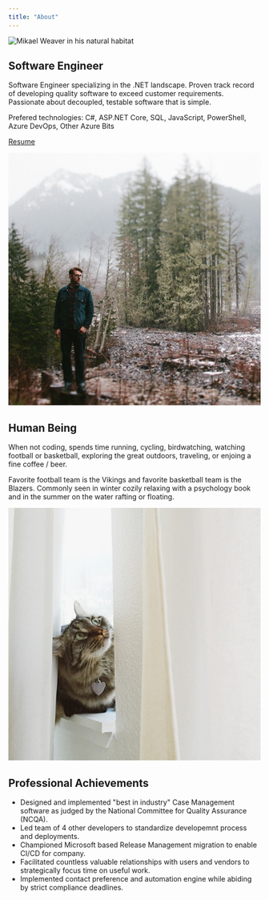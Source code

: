 ```yaml
---
title: "About"
---
```


![Mikael Weaver in his natural habitat](Mikael-0233.jpg)

## Software Engineer
Software Engineer specializing in the .NET landscape. Proven track record of developing quality software to exceed customer requirements. Passionate about decoupled, testable software that is simple.

Prefered technologies: C#, ASP.NET Core, SQL, JavaScript, PowerShell, Azure DevOps, Other Azure Bits

[Resume](Mikael-Weaver-Resume.pdf)

![Mikael Weaver outside his natural habitat but still in the Pacific Northwest](raineer1.jpg)

## Human Being
When not coding, spends time running, cycling, birdwatching, watching football or basketball, exploring the great outdoors, traveling, or enjoing a fine coffee / beer.

Favorite football team is the Vikings and favorite basketball team is the Blazers. Commonly seen in winter cozily relaxing with a psychology book and in the summer on the water rafting or floating.

![Mikael's adorable cat](tesla1.jpg)

## Professional Achievements
- Designed and implemented "best in industry" Case Management software as judged by the National Committee for Quality Assurance (NCQA).
- Led team of 4 other developers to standardize developemnt process and deployments.
- Championed Microsoft based Release Management migration to enable CI/CD for company.
- Facilitated countless valuable relationships with users and vendors to strategically focus time on useful work.
- Implemented contact preference and automation engine while abiding by strict compliance deadlines.